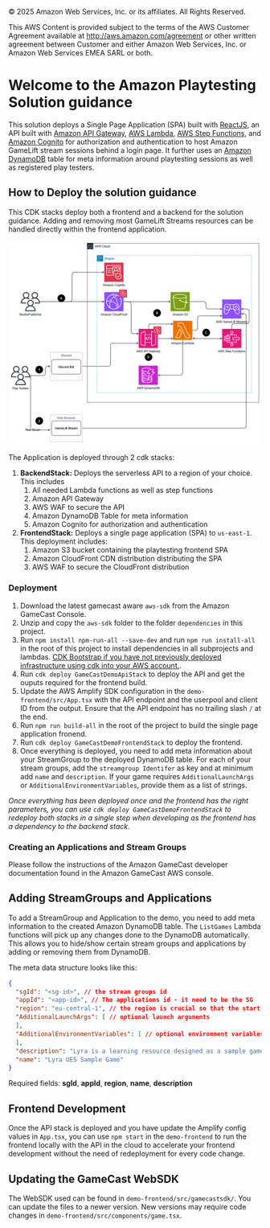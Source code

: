 © 2025 Amazon Web Services, Inc. or its affiliates. All Rights Reserved.

This AWS Content is provided subject to the terms of the AWS Customer Agreement available at http://aws.amazon.com/agreement or other written agreement between Customer and either Amazon Web Services, Inc. or Amazon Web Services EMEA SARL or both.

# Welcome to the Amazon Playtesting Solution guidance

This solution deploys a Single Page Application (SPA) built with [ReactJS](https://react.dev/), an API built with [Amazon API Gateway](https://aws.amazon.com/api-gateway/), [AWS Lambda](https://aws.amazon.com/lambda/), [AWS Step Functions](https://aws.amazon.com/step-functions/), and [Amazon Cognito](https://aws.amazon.com/cognito/) for authorization and authentication to host Amazon GameLift stream sessions behind a login page. It further uses an [Amazon DynamoDB](https://aws.amazon.com/dynamodb/) table for meta information around playtesting sessions as well as registered play testers. 
  
## How to Deploy the solution guidance

This CDK stacks deploy both a frontend and a backend for the solution guidance.  Adding and removing most GameLift Streams resources can be handled directly within the frontend application.

![](architecture/playtesting-solution-architecture.png)

The Application is deployed through 2 cdk stacks:

1. **BackendStack:** Deploys the serverless API to a region of your choice. This includes 
   1. All needed Lambda functions as well as step functions
   2. Amazon API Gateway 
   3. AWS WAF to secure the API
   4. Amazon DynamoDB Table for meta information
   5. Amazon Cognito for authorization and authentication
1. **FrontendStack:** Deploys a single page application (SPA) to `us-east-1`. This deployment includes:
   1. Amazon S3 bucket containing the playtesting frontend SPA
   2. Amazon CloudFront CDN distribution distributing the SPA
   3. AWS WAF to secure the CloudFront distribution

### Deployment

1. Download the latest gamecast aware `aws-sdk` from the Amazon GameCast Console.
2. Unzip and copy the `aws-sdk` folder to the folder `dependencies` in this project.
3. Run `npm install npm-run-all --save-dev` and run `npm run install-all` in the root of this project to install dependencies in all subprojects and lambdas. [CDK Bootstrap if you have not previously deployed infrastructure using cdk into your AWS account.](https://docs.aws.amazon.com/cdk/v2/guide/bootstrapping.html).
4. Run `cdk deploy GameCastDemoApiStack` to deploy the API and get the ouputs required for the frontend build.
4. Update the AWS Amplify SDK configuration in the `demo-frontend/src/App.tsx` with the API endpoint and the userpool and client ID from the output. Ensure that the API endpoint has no trailing slash `/` at the end.
5. Run `npm run build-all` in the root of the project to build the single page application fronend.
6. Run `cdk deploy GameCastDemoFrontendStack` to deploy the frontend.
7. Once everything is deployed, you need to add meta information about your StreamGroup to the deployed DynamoDB table. For each of your stream groups, add the `streamgroup Identifer` as key and at minimum add `name` and `description`. If your game requires `AdditionalLaunchArgs` or `AdditionalEnvironmentVariables`, provide them as a list of strings.

_Once everything has been deployed once and the frontend has the right parameters, you can use `cdk deploy GameCastDemoFrontendStack` to redeploy both stacks in a single step when developing as the frontend has a dependency to the backend stack._

### Creating an Applications and Stream Groups

Please follow the instructions of the Amazon GameCast developer documentation found in the Amazon GameCast AWS console.

## Adding StreamGroups and Applications

To add a StreamGroup and Application to the demo, you need to add meta information to the created Amazon DynamoDB table. The `ListGames` Lambda functions will pick up any changes done to the DynamoDB automatically. This allows you to hide/show certain stream groups and applications by adding or removing them from DynamoDB.

The meta data structure looks like this:

```json
{
  "sgId": "<sg-id>", // the stream groups id
  "appId": "<app-id>", // The applications id - it need to be the SG
  "region": "eu-central-1", // the region is crucial so that the start stream session lambda uses this region to create the GameCast client to start the stream session
  "AdditionalLaunchArgs": [ // optional launch arguments
  ],
  "AdditionalEnvironmentVariables": [ // optional environment variables
  ],
  "description": "Lyra is a learning resource designed as a sample game project to help you understand the frameworks of Unreal Engine 5 (UE5). Its architecture is designed to be modular, including a core system and plugins that are updated regularly along with the development of UE5.",
  "name": "Lyra UE5 Sample Game"
}
```

Required fields: **sgId**, **appId**, **region**, **name**, **description**

## Frontend Development

Once the API stack is deployed and you have update the Amplify config values in `App.tsx`, you can use `npm start` in the `demo-frontend` to run the frontend locally with the API in the cloud to accelerate your frontend development without the need of redeployment for every code change.

## Updating the GameCast WebSDK

The WebSDK used can be found in `demo-frontend/src/gamecastsdk/`. You can update the files to a newer version. New versions may require code changes in `demo-frontend/src/components/game.tsx`.